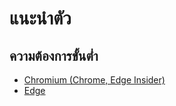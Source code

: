# แนะนำตัว

## ความต้องการขั้นต่ำ
- [Chromium (Chrome, Edge Insider)](https://www.chromium.org/chromium-projects/)
- [Edge](https://www.microsoft.com/en-us/edge)
